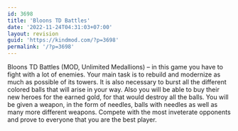 ```yaml
---
id: 3698
title: 'Bloons TD Battles'
date: '2022-11-24T04:31:03+07:00'
layout: revision
guid: 'https://kindmod.com/?p=3698'
permalink: '/?p=3698'
---
```


Bloons TD Battles (MOD, Unlimited Medallions) – in this game you have to fight with a lot of enemies. Your main task is to rebuild and modernize as much as possible of its towers. It is also necessary to burst all the different colored balls that will arise in your way. Also you will be able to buy their new heroes for the earned gold, for that would destroy all the balls. You will be given a weapon, in the form of needles, balls with needles as well as many more different weapons. Compete with the most inveterate opponents and prove to everyone that you are the best player.